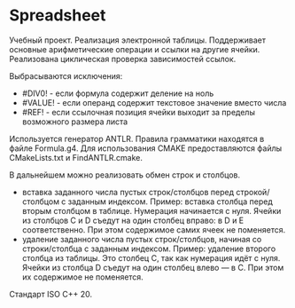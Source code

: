 # Spreadsheet

Учебный проект. Реализация электронной таблицы. Поддерживает основные арифметические операции и ссылки 
на другие ячейки. Реализована циклическая проверка зависимостей ссылок.

Выбрасываются исключения:
+ #DIV0! - если формула содержит деление на ноль
+ #VALUE! - если операнд содержит текстовое значение вместо числа
+ #REF! - если ссылочная позиция ячейки выходит за пределы возможного размера листа

Используется генератор ANTLR. Правила грамматики находятся в файле Formula.g4.
Для использования CMAKE предоставляются файлы CMakeLists.txt и FindANTLR.cmake.

В дальнейшем можно реализовать обмен строк и столбцов.
+ вставка заданного числа пустых строк/столбцов перед строкой/столбцом с заданным индексом. Пример: вставка столбца перед вторым столбцом в таблице. Нумерация начинается с нуля. Ячейки из столбцов C и D съедут на один столбец вправо: в D и E соответственно. При этом содержимое самих ячеек не поменяется.
+ удаление заданного числа пустых строк/столбцов, начиная со строки/столбца с заданным индексом. Пример: удаление второго столбца из таблицы. Это столбец С, так как нумерация идёт с нуля. Ячейки из столбца D съедут на один столбец влево — в С. При этом их содержимое не поменяется.

Стандарт ISO C++ 20.
